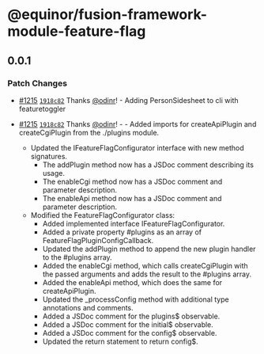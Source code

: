# @equinor/fusion-framework-module-feature-flag

## 0.0.1

### Patch Changes

-   [#1215](https://github.com/equinor/fusion-framework/pull/1215) [`1918c82`](https://github.com/equinor/fusion-framework/commit/1918c8228bc7158c4c358aa8f5688342e3b11b1d) Thanks [@odinr](https://github.com/odinr)! - Adding PersonSidesheet to cli with featuretoggler

-   [#1215](https://github.com/equinor/fusion-framework/pull/1215) [`1918c82`](https://github.com/equinor/fusion-framework/commit/1918c8228bc7158c4c358aa8f5688342e3b11b1d) Thanks [@odinr](https://github.com/odinr)! - - Added imports for createApiPlugin and createCgiPlugin from the ./plugins module.
    -   Updated the IFeatureFlagConfigurator interface with new method signatures.
        -   The addPlugin method now has a JSDoc comment describing its usage.
        -   The enableCgi method now has a JSDoc comment and parameter description.
        -   The enableApi method now has a JSDoc comment and parameter description.
    -   Modified the FeatureFlagConfigurator class:
        -   Added implemented interface IFeatureFlagConfigurator.
        -   Added a private property #plugins as an array of FeatureFlagPluginConfigCallback.
        -   Updated the addPlugin method to append the new plugin handler to the #plugins array.
        -   Added the enableCgi method, which calls createCgiPlugin with the passed arguments and adds the result to the #plugins array.
        -   Added the enableApi method, which does the same for createApiPlugin.
        -   Updated the \_processConfig method with additional type annotations and comments.
        -   Added a JSDoc comment for the plugins$ observable.
        -   Added a JSDoc comment for the initial$ observable.
        -   Added a JSDoc comment for the config$ observable.
        -   Updated the return statement to return config$.
